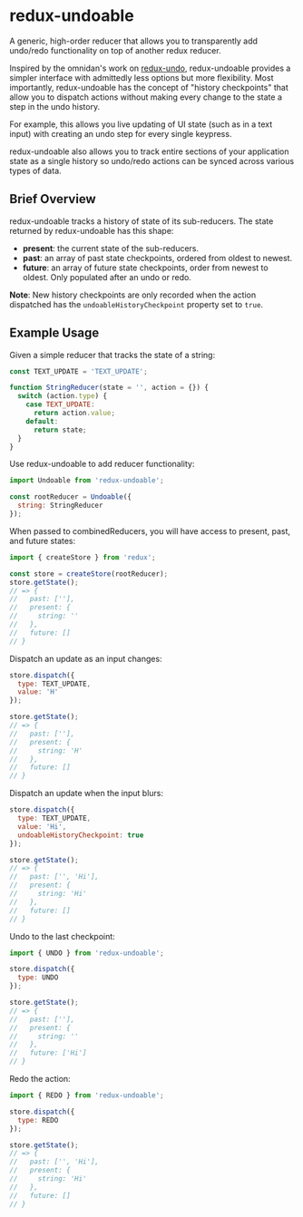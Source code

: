 # redux-undoable

A generic, high-order reducer that allows you to transparently add undo/redo functionality on top of another redux
reducer.

Inspired by the omnidan's work on [redux-undo](https://github.com/omnidan/redux-undo), redux-undoable provides a simpler
interface with admittedly less options but more flexibility. Most importantly, redux-undoable has the concept of "history
checkpoints" that allow you to dispatch actions without making every change to the state a step in the undo history.

For example, this allows you live updating of UI state (such as in a text input) with creating an undo step for every
single keypress.

redux-undoable also allows you to track entire sections of your application state as a single history so undo/redo
actions can be synced across various types of data.

## Brief Overview

redux-undoable tracks a history of state of its sub-reducers. The state returned by redux-undoable has this shape:
- **present**: the current state of the sub-reducers.
- **past**: an array of past state checkpoints, ordered from oldest to newest.
- **future**: an array of future state checkpoints, order from newest to oldest. Only populated after an undo or redo.

**Note**: New history checkpoints are only recorded when the action dispatched has the `undoableHistoryCheckpoint`
property set to `true`.

## Example Usage

Given a simple reducer that tracks the state of a string:
```js
const TEXT_UPDATE = 'TEXT_UPDATE';

function StringReducer(state = '', action = {}) {
  switch (action.type) {
    case TEXT_UPDATE:
      return action.value;
    default:
      return state;
  }
}
```

Use redux-undoable to add reducer functionality:
```js
import Undoable from 'redux-undoable';

const rootReducer = Undoable({
  string: StringReducer
});
```

When passed to combinedReducers, you will have access to present, past, and future states:
```js
import { createStore } from 'redux';

const store = createStore(rootReducer);
store.getState();
// => {
//   past: [''],
//   present: {
//     string: ''
//   },
//   future: []
// }
```

Dispatch an update as an input changes:
```js
store.dispatch({
  type: TEXT_UPDATE,
  value: 'H'
});

store.getState();
// => {
//   past: [''],
//   present: {
//     string: 'H'
//   },
//   future: []
// }
```

Dispatch an update when the input blurs:
```js
store.dispatch({
  type: TEXT_UPDATE,
  value: 'Hi',
  undoableHistoryCheckpoint: true
});

store.getState();
// => {
//   past: ['', 'Hi'],
//   present: {
//     string: 'Hi'
//   },
//   future: []
// }
```

Undo to the last checkpoint:
```js
import { UNDO } from 'redux-undoable';

store.dispatch({
  type: UNDO
});

store.getState();
// => {
//   past: [''],
//   present: {
//     string: ''
//   },
//   future: ['Hi']
// }
```

Redo the action:
```js
import { REDO } from 'redux-undoable';

store.dispatch({
  type: REDO
});

store.getState();
// => {
//   past: ['', 'Hi'],
//   present: {
//     string: 'Hi'
//   },
//   future: []
// }
```
